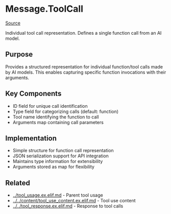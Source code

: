 # Message.ToolCall
[Source](/github/ai/genai_all/genai_core/lib/vnext_genai/nodes/message/tool_usage/tool_call.ex)

Individual tool call representation. Defines a single function call from an AI model.

## Purpose
Provides a structured representation for individual function/tool calls made by AI models. This enables capturing specific function invocations with their arguments.

## Key Components
- ID field for unique call identification
- Type field for categorizing calls (default: function)
- Tool name identifying the function to call
- Arguments map containing call parameters

## Implementation
- Simple structure for function call representation
- JSON serialization support for API integration
- Maintains type information for extensibility
- Arguments stored as map for flexibility

## Related
- [../tool_usage.ex.elif.md](../tool_usage.ex.elif.md) - Parent tool usage
- [../../content/tool_use_content.ex.elif.md](../../content/tool_use_content.ex.elif.md) - Tool use content
- [../../tool_response.ex.elif.md](../../tool_response.ex.elif.md) - Response to tool calls